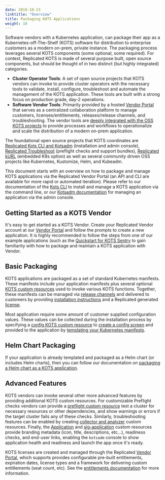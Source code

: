 ```yaml
---
date: 2019-10-23
linktitle: "Overview"
title: Packaging KOTS Applications
weight: 10
---
```


Software vendors with a Kubernetes application, can package their app as a Kubernetes-off-The-Shelf (KOTS) software for distribution to enterprise customers as a modern on-prem, private instance. The packaging process leverages several KOTS components (some optional, some required). For context, Replicated KOTS is made of several purpose built, open source components, but should be thought of in two distinct (but highly integrated) categories.

* **Cluster Operator Tools**: A set of open source projects that KOTS vendors can invoke to provide cluster operators with the necessary tools to validate, install, configure, troubleshoot and automate the management of the KOTS application. These tools are built with a strong focus on production grade, day-2 operations.
* **Software Vendor Tools**: Primarily provided by a hosted [Vendor Portal](https://vendor.replicated.com) that serves as a centralized collaboration platform to manage customers, licenses/entitlements, releases/release channels, and troubleshooting. The vendor tools are [deeply integrated with the OSS KOTS projects](https://blog.replicated.com/announcing-kots/) to provide processes and workflows to operationalize and scale the distribution of a modern on-prem application.

The foundational open source projects that KOTS coordinates are [Replicated Kots CLI and Kotsadm](https://kots.io) (installation and admin console), [Replicated Troubleshoot](https://troubleshoot.sh) (preflight checks and support bundles), [Replicated kURL](https://kurl.sh) (embedded K8s option) as well as several community driven OSS projects like Kubernetes, Kustomize, Helm, and Kubeadm.

This document starts with an overview on how to package and manage KOTS applications via the Replicated Vendor Portal (an API and CLI are available for more rapid or automated iteration). Please refer to our documentation of the [Kots CLI](/kots-cli/getting-started/) to install and manage a KOTS application via the command line, or our [Kotsadm documentation](/kotsadm/installing/installing-a-kots-app/) for managing an application via the admin console.

## Getting Started as a KOTS Vendor
It's easy to get started as a KOTS Vendor. Create your Replicated Vendor account at our [Vendor Portal](https://vendor.replicated.com) and follow the prompts to create a new application. It is highly recommended to follow the steps from one of our example applications (such as the [Quickstart for KOTS Sentry](https://github.com/replicatedhq/kots-sentry) to gain familiarity with how to package and maintain a KOTS application with Vendor.

## Basic Packaging
KOTS applications are packaged as a set of standard Kubernetes manifests. These manifests include your application manifests plus several optional [KOTS custom resources](/vendor/packaging/kots-custom-resources/) used to invoke various KOTS functions. Together, these manifests can be managed via [release channels](/vendor/packaging/channels-and-releases) and delivered to customers by providing [installation instructions](/kotsadm/installing/installing-a-kots-app/) and a Replicated generated [license](/vendor/packaging/customers-and-licenses).

Most application require some amount of customer supplied configuration values. These values can be collected during the installation process by specifying a [config KOTS custom resource](/reference/v1beta1/config) to [create a config screen](/vendor/config/config-screen/) and provided to the application by [templating your Kubernetes manifests](/vendor/packaging/template-functions).

## Helm Chart Packaging
If your application is already templated and packaged as a Helm chart (or includes Helm charts), then you can follow our documentation on [packaging a Helm chart as a KOTS application](/vendor/helm/using-helm-charts/).

## Advanced Features
KOTS vendors can invoke several other more advanced features by providing additional KOTS custom resources. For customizable Preflight checks vendors can provide a [preflight custom resource](/reference/v1beta1/preflight/) test a cluster for necessary resources or other dependencies, and show warnings or errors if the target cluster fails any of these checks. Similarly, troubleshooting features can be enabled by creating [collector and analyzer](/reference/v1beta1/support-bundle) custom resources. Finally, the [Application](/reference/v1beta1/application) and [sig-application](/reference/v1beta1/sig-application) custom resources provide branding metadata (icon, title, descriptions, etc...), readiness checks, and end-user links, enabling the `kotsadm` console to show application health and readiness and launch the app once it's ready.

KOTS licenses are created and managed through the Replicated [Vendor Portal](https://vendor.replicated.com), which supports provides configurable pre-built entitlements, expiration dates, license types and a framework for delivering custom entitlements (seat count, etc). See the [entitlements documentation](/vendor/entitlements/entitlements/) for more information.
